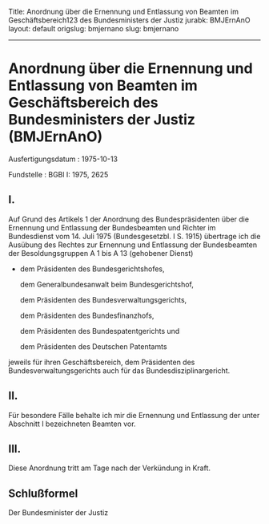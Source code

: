 Title: Anordnung über die Ernennung und Entlassung von Beamten im Geschäftsbereich123
  des Bundesministers der Justiz
jurabk: BMJErnAnO
layout: default
origslug: bmjernano
slug: bmjernano

---

# Anordnung über die Ernennung und Entlassung von Beamten im Geschäftsbereich des Bundesministers der Justiz (BMJErnAnO)

Ausfertigungsdatum
:   1975-10-13

Fundstelle
:   BGBl I: 1975, 2625



## I.

Auf Grund des Artikels 1 der Anordnung des Bundespräsidenten über die
Ernennung und Entlassung der Bundesbeamten und Richter im Bundesdienst
vom 14. Juli 1975 (Bundesgesetzbl. I S. 1915) übertrage ich die
Ausübung des Rechtes zur Ernennung und Entlassung der Bundesbeamten
der Besoldungsgruppen A 1 bis A 13 (gehobener Dienst)

*   dem Präsidenten des Bundesgerichtshofes,

    dem Generalbundesanwalt beim Bundesgerichtshof,

    dem Präsidenten des Bundesverwaltungsgerichts,

    dem Präsidenten des Bundesfinanzhofs,

    dem Präsidenten des Bundespatentgerichts und

    dem Präsidenten des Deutschen Patentamts



jeweils für ihren Geschäftsbereich,
dem Präsidenten des Bundesverwaltungsgerichts auch für das
Bundesdisziplinargericht.


## II.

Für besondere Fälle behalte ich mir die Ernennung und Entlassung der
unter Abschnitt I bezeichneten Beamten vor.


## III.

Diese Anordnung tritt am Tage nach der Verkündung in Kraft.


## Schlußformel

Der Bundesminister der Justiz

